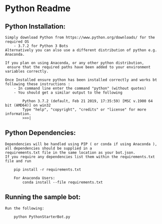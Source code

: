 # Python Readme

## Python Installation:

	Simply download Python from https://www.python.org/downloads/ for the required OS
		- 3.7.2 for Python 3 Bots
	Alternatively you can also use a different distribution of python e.g. Anaconda.
		
	If you plan on using Anaconda, or any other python distribution,
	 ensure that the required paths have been added to your environment variables correctly.
	
	Once Installed ensure python has been installed correctly and works bt following these instructions :
		- In command line enter the command "python" (without quotes)
		- You should get a similar output to the following

			Python 3.7.2 (default, Feb 21 2019, 17:35:59) [MSC v.1900 64 bit (AMD64)] on win32
			Type "help", "copyright", "credits" or "license" for more information.
			>>>|
			
		
## Python Dependencies:

	Dependencies will be handled using PIP ( or conda if using Anaconda ), all dependencies should be supplied in a 
	requirements.txt file in the same location as your bot.json. 
	If you require any dependencies list them within the requirements.txt file and run
		
		pip install -r requirements.txt
		
		For Anaconda Users:
		    conda install --file requirements.txt
		

## Running the sample bot:

	Run the following:
		
		python PythonStarterBot.py
